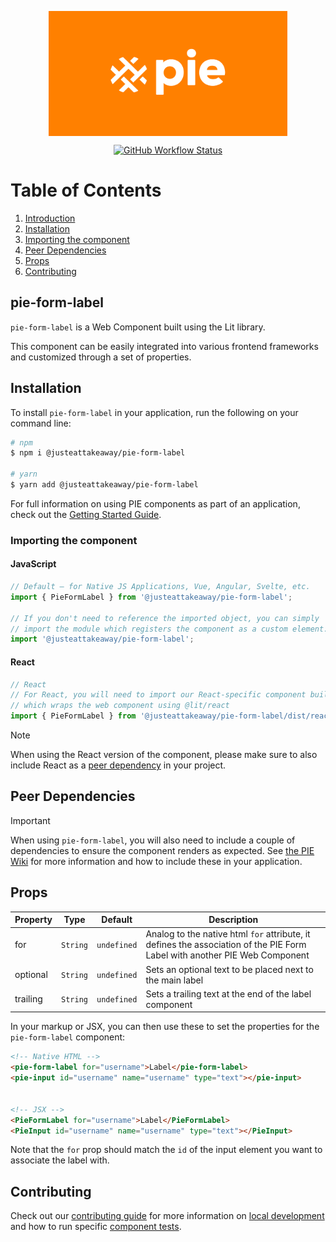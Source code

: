 <p align="center">
  <img align="center" src="../../../readme_image.png" height="200" alt="">
</p>

<p align="center">
  <a href="https://www.npmjs.com/@justeattakeaway/pie-form-label">
    <img alt="GitHub Workflow Status" src="https://img.shields.io/npm/v/@justeattakeaway/pie-form-label.svg">
  </a>
</p>

# Table of Contents

1. [Introduction](#pie-form-label)
2. [Installation](#installation)
3. [Importing the component](#importing-the-component)
4. [Peer Dependencies](#peer-dependencies)
5. [Props](#props)
6. [Contributing](#contributing)

## pie-form-label

`pie-form-label` is a Web Component built using the Lit library.

This component can be easily integrated into various frontend frameworks and customized through a set of properties.


## Installation

To install `pie-form-label` in your application, run the following on your command line:

```bash
# npm
$ npm i @justeattakeaway/pie-form-label

# yarn
$ yarn add @justeattakeaway/pie-form-label
```

For full information on using PIE components as part of an application, check out the [Getting Started Guide](https://github.com/justeattakeaway/pie/wiki/Getting-started-with-PIE-Web-Components).


### Importing the component

#### JavaScript
```js
// Default – for Native JS Applications, Vue, Angular, Svelte, etc.
import { PieFormLabel } from '@justeattakeaway/pie-form-label';

// If you don't need to reference the imported object, you can simply
// import the module which registers the component as a custom element.
import '@justeattakeaway/pie-form-label';
```

#### React
```js
// React
// For React, you will need to import our React-specific component build
// which wraps the web component using ​@lit/react
import { PieFormLabel } from '@justeattakeaway/pie-form-label/dist/react';
```

> [!NOTE]
> When using the React version of the component, please make sure to also
> include React as a [peer dependency](#peer-dependencies) in your project.


## Peer Dependencies

> [!IMPORTANT]
> When using `pie-form-label`, you will also need to include a couple of dependencies to ensure the component renders as expected. See [the PIE Wiki](https://github.com/justeattakeaway/pie/wiki/Getting-started-with-PIE-Web-Components#expected-dependencies) for more information and how to include these in your application.

## Props

| Property | Type | Default | Description |
|---|---|---|---|
| for | `String` | `undefined` | Analog to the native html `for` attribute, it defines the association of the PIE Form Label with another PIE Web Component |
| optional | `String` | `undefined` | Sets an optional text to be placed next to the main label |
| trailing | `String` | `undefined` | Sets a trailing text at the end of the label component  |

In your markup or JSX, you can then use these to set the properties for the `pie-form-label` component:

```html
<!-- Native HTML -->
<pie-form-label for="username">Label</pie-form-label>
<pie-input id="username" name="username" type="text"></pie-input>


<!-- JSX -->
<PieFormLabel for="username">Label</PieFormLabel>
<PieInput id="username" name="username" type="text"></PieInput>
```

Note that the `for` prop should match the `id` of the input element you want to associate the label with.

## Contributing

Check out our [contributing guide](https://github.com/justeattakeaway/pie/wiki/Contributing-Guide) for more information on [local development](https://github.com/justeattakeaway/pie/wiki/Contributing-Guide#local-development) and how to run specific [component tests](https://github.com/justeattakeaway/pie/wiki/Contributing-Guide#testing).
